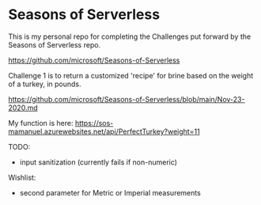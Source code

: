 # Seasons of Serverless

This is my personal repo for completing the Challenges put forward by the Seasons of Serverless repo. 

https://github.com/microsoft/Seasons-of-Serverless

Challenge 1 is to return a customized 'recipe' for brine based on the weight of a turkey, in pounds.

https://github.com/microsoft/Seasons-of-Serverless/blob/main/Nov-23-2020.md

My function is here:
https://sos-mamanuel.azurewebsites.net/api/PerfectTurkey?weight=11

TODO:
- input sanitization (currently fails if non-numeric)

Wishlist:
- second parameter for Metric or Imperial measurements

